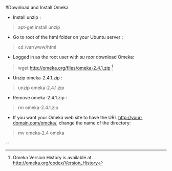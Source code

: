 #Download and Install Omeka

* Install unzip :
>apt-get install unzip

* Go to root of the html folder on your Ubuntu server :
>cd /var/www/html

* Logged in as the root user with *su root* download Omeka: 
>wget http://omeka.org/files/omeka-2.4.1.zip [^4]

* Unzip omeka-2.4.1.zip :
>unzip omeka-2.4.1.zip

* Remove omeka-2.4.1.zip :
>rm omeka-2.4.1.zip

* If you want your Omeka web site to have the URL http://your-domain.com/omeka/, change the name of the directory:
>mv omeka-2.4 omeka




--


[^4]: Omeka Version History is available at http://omeka.org/codex/Version_History



